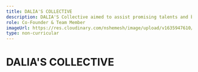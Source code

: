 ```yaml
---
title: DALIA'S COLLECTIVE
description: DALIA'S Collective aimed to assist promising talents and bridge the gap between local musicians and relevant audiences, focusing on creating meaningful content and establishing creative performing environments.
role: Co-Founder & Team Member
imageUrl: https://res.cloudinary.com/nshemesh/image/upload/v1635947610/noamshemesh.com/dalias.png
type: non-curricular
---
```


# DALIA'S COLLECTIVE

